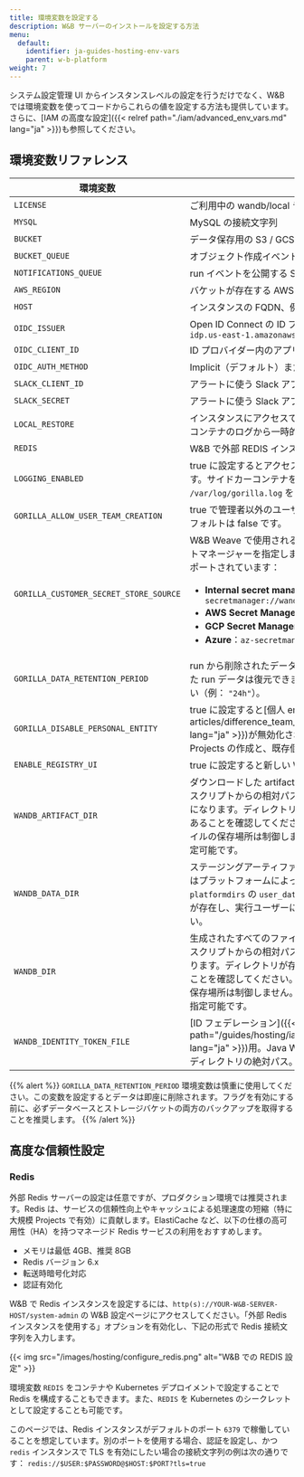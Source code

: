```yaml
---
title: 環境変数を設定する
description: W&B サーバーのインストールを設定する方法
menu:
  default:
    identifier: ja-guides-hosting-env-vars
    parent: w-b-platform
weight: 7
---
```


システム設定管理 UI からインスタンスレベルの設定を行うだけでなく、W&B では環境変数を使ってコードからこれらの値を設定する方法も提供しています。さらに、[IAM の高度な設定]({{< relref path="./iam/advanced_env_vars.md" lang="ja" >}})も参照してください。

## 環境変数リファレンス

| 環境変数                          | 説明                                                                                                                                                 |
|-----------------------------------|------------------------------------------------------------------------------------------------------------------------------------------------------|
| `LICENSE`                         | ご利用中の wandb/local ライセンス                                                                                                                    |
| `MYSQL`                           | MySQL の接続文字列                                                                                                                                   |
| `BUCKET`                          | データ保存用の S3 / GCS バケット                                                                                                                     |
| `BUCKET_QUEUE`                    | オブジェクト作成イベント用の SQS / Google PubSub キュー                                                                                              |
| `NOTIFICATIONS_QUEUE`             | run イベントを公開する SQS キュー                                                                                                                    |
| `AWS_REGION`                      | バケットが存在する AWS リージョン                                                                                                                    |
| `HOST`                            | インスタンスの FQDN、例: `https://my.domain.net`                                                                                 |
| `OIDC_ISSUER`                     | Open ID Connect の ID プロバイダーの URL、例: `https://cognito-idp.us-east-1.amazonaws.com/us-east-1_uiIFNdacd`           |
| `OIDC_CLIENT_ID`                  | ID プロバイダー内のアプリケーション Client ID                                                                                                        |
| `OIDC_AUTH_METHOD`                | Implicit（デフォルト）または pkce。詳細は下記を参照してください                                                                                       |
| `SLACK_CLIENT_ID`                 | アラートに使う Slack アプリケーションの クライアント ID                                                                                             |
| `SLACK_SECRET`                    | アラートに使う Slack アプリケーションの シークレット                                                                                                 |
| `LOCAL_RESTORE`                   | インスタンスにアクセスできない場合、一時的に true に設定可能。コンテナのログから一時的な認証情報を確認してください。                                  |
| `REDIS`                           | W&B で外部 REDIS インスタンスを設定する場合に使用                                                                                                    |
| `LOGGING_ENABLED`                 | true に設定するとアクセスログが stdout にストリーミングされます。サイドカーコンテナをマウントし、この変数を設定せずに `/var/log/gorilla.log` を tail することも可能です。 |
| `GORILLA_ALLOW_USER_TEAM_CREATION` | true で管理者以外のユーザーによる新規 team 作成を許可します。デフォルトは false です。                                                             |
| `GORILLA_CUSTOMER_SECRET_STORE_SOURCE` | W&B Weave で使用される team シークレットを保存するシークレットマネージャーを指定します。以下のシークレットマネージャーがサポートされています： <ul><li><b>Internal secret manager</b>（デフォルト）：<code>k8s-secretmanager://wandb-secret</code></li><li><b>AWS Secret Manager</b>：<code>aws-secretmanager</code></li><li><b>GCP Secret Manager</b>：<code>gcp-secretmanager</code></li><li><b>Azure</b>：<code>az-secretmanger</code></li></ul> |
| `GORILLA_DATA_RETENTION_PERIOD`   | run から削除されたデータを残しておく期間（時間単位）。削除された run データは復元できません。入力値の末尾に `h` を付けてください（例： `"24h"`）。        |
| `GORILLA_DISABLE_PERSONAL_ENTITY` | true に設定すると[個人 entities]({{< relref path="/support/kb-articles/difference_team_entity_user_entity_mean_me.md" lang="ja" >}})が無効化されます。個人 entities 内での新しい個人 Projects の作成と、既存個人 Projects への書き込みを防止します。|
| `ENABLE_REGISTRY_UI`              | true に設定すると新しい W&B Registry UI が有効になります。                                                                                         |
| `WANDB_ARTIFACT_DIR`              | ダウンロードした artifacts の保存先。未設定の場合、トレーニングスクリプトからの相対パスで `artifacts` ディレクトリがデフォルトになります。ディレクトリが存在し、実行ユーザーに書き込み権限があることを確認してください。この変数は生成されるメタデータファイルの保存場所は制御しません。これらは `WANDB_DIR` 環境変数で指定可能です。  |
| `WANDB_DATA_DIR`                  | ステージングアーティファクトのアップロード先。デフォルトの場所はプラットフォームによって異なり、Python パッケージ `platformdirs` の `user_data_dir` の値が使用されます。ディレクトリが存在し、実行ユーザーに書き込み権限があることを確認してください。    |
| `WANDB_DIR`                       | 生成されたすべてのファイルの保存先。未設定の場合、トレーニングスクリプトからの相対パスで `wandb` ディレクトリがデフォルトになります。ディレクトリが存在し、実行ユーザーに書き込み権限があることを確認してください。この変数はダウンロードした artifacts の保存場所は制御しません。これらは `WANDB_ARTIFACT_DIR` 環境変数で指定可能です。  |
| `WANDB_IDENTITY_TOKEN_FILE`       | [ID フェデレーション]({{< relref path="/guides/hosting/iam/authentication/identity_federation.md" lang="ja" >}})用。Java Web Tokens (JWT) が保存されるローカルディレクトリの絶対パス。                |

{{% alert %}}
`GORILLA_DATA_RETENTION_PERIOD` 環境変数は慎重に使用してください。この変数を設定するとデータは即座に削除されます。フラグを有効にする前に、必ずデータベースとストレージバケットの両方のバックアップを取得することを推奨します。
{{% /alert %}}

## 高度な信頼性設定

### Redis

外部 Redis サーバーの設定は任意ですが、プロダクション環境では推奨されます。Redis は、サービスの信頼性向上やキャッシュによる処理速度の短縮（特に大規模 Projects で有効）に貢献します。ElastiCache など、以下の仕様の高可用性（HA）を持つマネージド Redis サービスの利用をおすすめします。

- メモリは最低 4GB、推奨 8GB
- Redis バージョン 6.x
- 転送時暗号化対応
- 認証有効化

W&B で Redis インスタンスを設定するには、`http(s)://YOUR-W&B-SERVER-HOST/system-admin` の W&B 設定ページにアクセスしてください。「外部 Redis インスタンスを使用する」オプションを有効化し、下記の形式で Redis 接続文字列を入力します。

{{< img src="/images/hosting/configure_redis.png" alt="W&B での REDIS 設定" >}}

環境変数 `REDIS` をコンテナや Kubernetes デプロイメントで設定することで Redis を構成することもできます。また、`REDIS` を Kubernetes のシークレットとして設定することも可能です。

このページでは、Redis インスタンスがデフォルトのポート `6379` で稼働していることを想定しています。別のポートを使用する場合、認証を設定し、かつ `redis` インスタンスで TLS を有効にしたい場合の接続文字列の例は次の通りです：
`redis://$USER:$PASSWORD@$HOST:$PORT?tls=true`